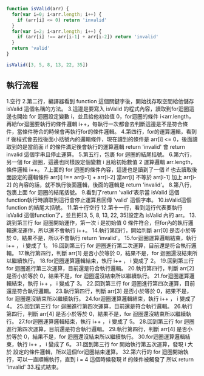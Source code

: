 ``` js
function isValid(arr) {
  for(var i=0; i<arr.length; i++) {
    if (arr[i] <= 0) return 'invalid'
  }
  for(var i=2; i<arr.length; i++) {
    if (arr[i] !== arr[i-1] + arr[i-2]) return 'invalid'
  }
  return 'valid'
}

isValid([3, 5, 8, 13, 22, 35])
```

## 執行流程

1.空行
2.第二行，編譯器看到 function 這個關鍵字後，開始找存取空間給他儲存 isValid 這個名稱的方法。
3.這邊是要寫入 isValid 的程式內容，讀取到for迴圈這邊也開始 for 迴圈設定變數 i，並且給他初始值 0，for迴圈的條件 i<arr.length，再給for迴圈要執行的條件邏輯 i++，每執行一次都會去判斷這邊是不是符合條件，當條件符合的時候會再執行for的條件邏輯。
4.第四行，for的運算邏輯，看到 if 後程式會去找後面小括號內的邏輯條件，現在讀到的條件是 arr[i] <= 0，後面讀取到的是當前面 if 的條件滿足後會執行的運算邏輯 return 'invalid' 會 return invalid 這個字串且停止運算。
5.第五行，包裹 for 迴圈的結尾括號。
6.第六行，另一個 for 迴圈，這邊也同樣設定個變數 i 且給初始數值 2 運算邏輯 arr.length，條件邏輯 i++。
7.上面的 for 迴圈的條件內容，這邊也是讀到了一個 if 也去讀取後面設定的邏輯條件 arr[i] !== arr[i-1] + arr[i-2] 當arr[i] 不等於 arr[i-1] 加上 arr[i-2] 的內容的話，就不執行後面邏輯，後面的邏輯是 return 'invalid'。
8.第八行，包裹上面 for 迴圈的結尾括號。
9.看到了return 'valid'表示當 isValid 這個function執行時讀取到這行會停止運算且回傳 'valid' 這個字串。
10.isValid這個function 的結尾大括號。
11.第十行空行
12.第十一行，看到這行代表要執行 isValid 這個function了，並且把[3, 5, 8, 13, 22, 35]設定為 isValid 內的 arr。
13.跳到第三行 for 迴圈開始運作，第一次 i 是初始值 0 條件符合，但for內的執行邏輯還沒運作，所以還不會執行 i++。
14.執行第四行，開始判斷 arr[0] 是否小於等於 0，結果不是，所以不會執行  return 'invalid'。
15.for迴圈運算邏輯結束，執行 i++ ， i 變成了 1。
16.回到第三行 for 迴圈進行第二次運算，目前還是符合執行邏輯。
17.執行第四行，判斷 arr[1] 是否小於等於 0，結果不是，for 迴圈還沒結束所以繼續執行。
18.for迴圈運算邏輯結束，執行 i++ ， i 變成了 2。
19.回到第三行 for 迴圈進行第三次運算，目前還是符合執行邏輯。
20.執行第四行，判斷 arr[2] 是否小於等於 0，結果不是，for 迴圈還沒結束所以繼續執行。
21.for迴圈運算邏輯結束，執行 i++ ， i 變成了 3。
22.回到第三行 for 迴圈進行第四次運算，目前還是符合執行邏輯。
23.執行第四行，判斷 arr[3] 是否小於等於 0，結果不是，for 迴圈還沒結束所以繼續執行。
24.for迴圈運算邏輯結束，執行 i++ ， i 變成了 4。
25.回到第三行 for 迴圈進行第四次運算，目前還是符合執行邏輯。
26.執行第四行，判斷 arr[4] 是否小於等於 0，結果不是，for 迴圈還沒結束所以繼續執行。
27.for迴圈運算邏輯結束，執行 i++ ， i 變成了 5。
28.回到第三行 for 迴圈進行第四次運算，目前還是符合執行邏輯。
29.執行第四行，判斷 arr[4] 是否小於等於 0，結果不是，for 迴圈還沒結束所以繼續執行。
30.for迴圈運算邏輯結束，執行 i++ ， i 變成了 6。
31.回到第三行 for 開始執行第五次運算，發現 i 大於 設定的條件邏輯，所以這個for迴圈結束運算。
32.第六行的 for 迴圈開始執行，可以一直順暢執行，直到 i = 4 這個時候發現 if 的條件被觸發了 所以 return 'invalid'
33.程式結束。
